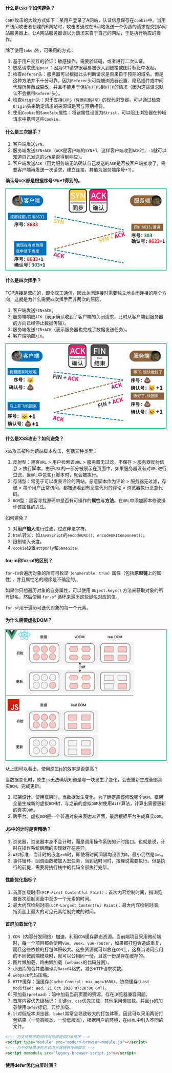 #### 什么是`CSRF`？如何避免？

`CSRF`攻击的大致方式如下：某用户登录了A网站，认证信息保存在`cookie`中。当用户访问攻击者创建的B网站时，攻击者通过在B网站发送一个伪造的请求提交到A网站服务器上，让A网站服务器误以为请求来自于自己的网站，于是执行响应的操作。

除了使用`token`外，可采用的方式：

1. 基于用户交互的验证：敏感操作，需要验证码，或者进行二次认证。
1. 敏感请求使用`post`：因为`GET`请求很容易被嵌入到链接或图片标签中发起。
1. 检查`Referer`头：服务器可以根据此头判断请求是否来自于预期的域名。但是这种方法并不十分可靠，因为`Referer`头可能被浏览器设置、隐私插件或中间代理所屏蔽或篡改，并且不能用于保护`HTTPS`到`HTTP`的请求（因为这些请求默认不会携带`Referer`头）。
1. 检查`Origin`头：对于支持`CORS（跨源资源共享）`的现代浏览器，可以通过检查`Origin`头来确定请求的来源域是否与预期相符。
1. 使用`Cookie`的`SameSite`属性：将该属性设置为`Strict`，可以阻止浏览器在跨域请求中携带这些`Cookie`。

#### 什么是三次握手？

1. 客户端发送`SYN`。
2. 服务端发送`SYN+ACK`（`ACK`是客户端的`SYN`+1，这样客户端收到`ACK`时，`-1`就可以知道自己发送的`SYN`是否得到响应）。
3. 客户端发送`ACK`（因为服务端无法确认自己发送的`ACK`是否被客户端接收了，需要客户端再发送一次请求，建立连接，其值为服务端序号+1）。

**确认号`ACK`都是根据序号`SYN`+1得到的。**

<div style="margin:0 auto;border:2px solid #42b883">
    <img src=".\三次握手.png">
</div>

#### 什么是四次挥手？

TCP连接是双向的，即全双工通信，因此关闭连接时需要独立地关闭连接的两个方向，这就是为什么需要四次挥手而非两次的原因。

1. 客户端发送`FIN+ACK`。
2. 服务端响应`ACK`（表示确认收到了客户端的关闭请求，此时从客户端到服务器的方向已经停止数据传输）。
3. 服务端发送`FIN+ACK`（表示服务器也完成了数据发送任务）。
4. 客户端响应`ACK`。

<div style="margin:0 auto;border:2px solid #42b883">
    <img src=".\四次挥手.png">
</div>

#### 什么是XSS攻击？如何避免？

`XSS`攻击被称为跨站脚本攻击，包括三种类型：

1. 反射型：黑客`URL` > 用户检索该`URL` > 服务器无过滤，不保存 > 服务器反射信息 > 执行脚本。由于`URL`的一部分被展示在页面中，如果服务器没有对`URL`进行过滤，当`URL`中包含`js`脚本时，就会被执行。
2. 存储型：常见于可以发表评论的网站。恶意脚本作为评论 > 服务器无过滤，存储 > 每个用户正常访问，都被迫看到有恶意代码的评论 > 浏览器执行恶意代码。
3. `DOM`型：黑客寻找源码中是否有可操作的**属性**与**方法**。在`URL`中添加脚本修改操作该属性的方法。

如何避免？

1. 对**用户输入**进行过滤，过滤非法字符。
2. `html`转义，如`JavaScript`的`encodeURI()`，`encodeURIComponent()`。
3. 限制输入长度。
4. `cookie`设置`HttpOnly`和`SameSite`。

#### for-in和for-of的区别？

`for-in`会遍历对象的所有可枚举`（enumerable：true）`属性（包括**原型链**上的属性），并且属性名的顺序是不确定的。

如果你只想遍历对象的自身属性，可以使用 `Object.keys()` 方法来获取对象的所有键名，然后使用 `for-of` 循环来遍历这些键名对应的值。

`for-of`用于遍历可迭代对象的每一个元素。

#### 为什么需要虚拟DOM？

<div style="margin:0 auto;border:2px solid #42b883">
    <img src=".\虚拟DOM.png">
</div>

从上图可以看出，使用原生js的效率是否更高？

当数据变化时，原生`js`无法确切知道是哪一块发生了变化，会去重新生成全部真实`DOM`，完成更新。

1. 框架设计。使用框架时，当数据发生变化。为了确定应该修改哪个`DOM`。框架全量生成新的虚拟`DOM`树，与之前的虚拟`DOM`树使用`diff`算法，计算出需要更新的真实`DOM`。
2. 跨平台。虚拟`DOM`是一个普通对象来表达`UI`界面，最后根据平台生成真实`DOM`。

#### JS中的计时是否精确？

1. 浏览器，浏览器本身不会计时，而是调用操作系统的计时接口。也就是说，计时在操作系统层面的实现就存在差异。
2. `W3C`标准，当计时的嵌套`>=5`时，即使将时间间隔均设置为`0`，最小仍然是`4ms`。
3. 事件循环，回调函数被加入宏任务，当到达时间时，按理说需要执行。但是执行的前提，需要将执行栈中的代码全部执行完毕。

#### 性能优化指标？

1. 首屏加载时间`(FCP-First Contentful Paint)`：首次内容绘制时间，指浏览器首次绘制页面中至少一个元素的时间。
2. 最大内容绘制时间`(LCP-Largest Contentful Paint)`：最大内容绘制时间，指页面上最大的可见元素绘制完成的时间。

#### 首屏加载优化？

1. `CDN`（内容分发网络）加速，利用`CDN`缓存静态资源。当前端项目采用微前端时，每一个项目都会使用`Vue`、`vuex`、`vue-router`，如果都打包会造成重复，而且这些依赖的打包体积较大。这些资源就可以放在`CDN`上，这样当访问应用的不同微前端模块时，就可以公用同一份，且这一份是存在缓存的。
2. 图片懒加载、路由懒加载（`webpack`的代码分割）。
3. 小图片的合并或编译为`Base64`格式，减少`HTTP`请求次数。
4. `webpack`代码压缩。
5. `HTTP`缓存：强缓存`(Cache-Control: max-age=3600)`、协商缓存`(Last-Modified: Wed, 21 Oct 2020 07:28:00 GMT)`。
6. 预加载`(preload)`：暗中加载当前页面的资源，存在浏览器兼容问题。
7. 首屏内容优先级标记：关键`js、css`优先加载，其他采用懒加载。并且`js`的加载使用`defer`标记，异步加载。
8. 针对低版本浏览器，`babel`常常会导致较大的打包体积。因此可以采用两份打包结果（一份高版本、一份低版本），根据用户的环境，在`HTML`中引入不同的文件。

```html
<!-- 为支持模块的现代浏览器提供ES6模块 -->
<script type="module" src="modern-browser-module.js"></script>
<!-- 为不支持模块的老式浏览器提供传统脚本 -->
<script nomodule src="legacy-browser-script.js"></script>
```

#### 使用defer优化白屏时间？